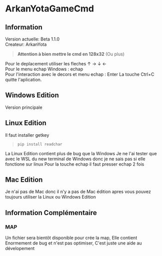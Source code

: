 # ArkanYotaGameCmd
## Information
Version actuelle: Beta 1.1.0      
Createur: ArkanYota

> **Attention à bien mettre le cmd en 128x32** (Ou plus) 

Pour le deplacement utiliser les fleches ↑ → ↓ ←   
Pour le menu echap Windows : echap   
Pour l'interaction avec le decors et menu echap : Enter
La touche Ctrl+C quitte l'aplication.


## Windows Edition
Version principale

## Linux Edition
Il faut installer getkey 
> ```pip install readchar``` 

La Linux Edition contient plus de bug que la Windows 
Je ne l'ai tester que avec le WSL du new terminal de Windows donc je ne sais pas si elle fonctione sur linux
Pour la touche echap il faut presser echap 2 fois
## Mac Edition 
Je n'ai pas de Mac donc il n'y a pas de Mac édition apres vous pouvez toujours utiliser la Linux ou Windows Edition
## Information Complémentaire
### MAP
Un fichier sera bientôt disponible pour crée la map, Elle contient Enormement de bug et n'est pas optimiser, C'est juste une aide au dévelopement
